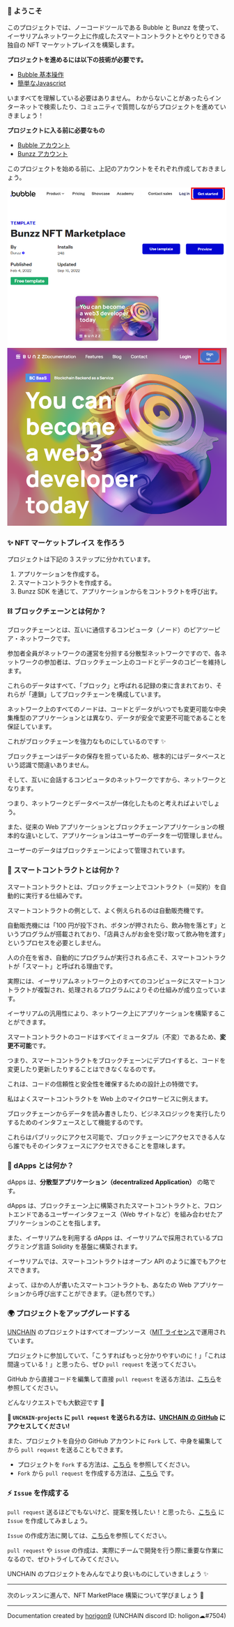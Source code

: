 ### 👋 ようこそ

このプロジェクトでは、ノーコードツールである Bubble と Bunzz を使って、イーサリアムネットワーク上に作成したスマートコントラクトとやりとりできる独自の NFT マーケットプレイスを構築します。

**プロジェクトを進めるには以下の技術が必要です。**

- [Bubble 基本操作](https://bubble.io/lessons)
- [簡単なJavascript](https://developer.mozilla.org/ja/docs/Web/JavaScript)

いますべてを理解している必要はありません。
わからないことがあったらインターネットで検索したり、コミュニティで質問しながらプロジェクトを進めていきましょう！

**プロジェクトに入る前に必要なもの**

- [Bubble アカウント](https://bubble.io/)
- [Bunzz アカウント](https://www.bunzz.dev/)

このプロジェクトを始める前に、上記のアカウントをそれぞれ作成しておきましょう。

![](/public/images/99-NFT-MarketPlace/section-0/0_1_1.png)
![](/public/images/99-NFT-MarketPlace/section-0/0_1_2.png)


### ✨ NFT マーケットプレイス を作ろう

プロジェクトは下記の 3 ステップに分かれています。

1. アプリケーションを作成する。
2. スマートコントラクトを作成する。
3. Bunzz SDK を通じて、アプリケーションからをコントラクトを呼び出す。


### ⛓ ブロックチェーンとは何か？

ブロックチェーンとは、互いに通信するコンピュータ（ノード）のピアツーピア・ネットワークです。

参加者全員がネットワークの運営を分担する分散型ネットワークですので、各ネットワークの参加者は、ブロックチェーン上のコードとデータのコピーを維持します。

これらのデータはすべて、「ブロック」と呼ばれる記録の束に含まれており、それらが「連鎖」してブロックチェーンを構成しています。

ネットワーク上のすべてのノードは、コードとデータがいつでも変更可能な中央集権型のアプリケーションとは異なり、データが安全で変更不可能であることを保証しています。

これがブロックチェーンを強力なものにしているのです ✨

ブロックチェーンはデータの保存を担っているため、根本的にはデータベースという認識で間違いありません。

そして、互いに会話するコンピュータのネットワークですから、ネットワークとなります。

つまり、ネットワークとデータベースが一体化したものと考えればよいでしょう。

また、従来の Web アプリケーションとブロックチェーンアプリケーションの根本的な違いとして、アプリケーションはユーザーのデータを一切管理しません。

ユーザーのデータはブロックチェーンによって管理されています。


### 🥫 スマートコントラクトとは何か？

スマートコントラクトとは、ブロックチェーン上でコントラクト（＝契約）を自動的に実行する仕組みです。

スマートコントラクトの例として、よく例えられるのは自動販売機です。

自動販売機には「100 円が投下され、ボタンが押されたら、飲み物を落とす」というプログラムが搭載されており、「店員さんがお金を受け取って飲み物を渡す」というプロセスを必要としません。

人の介在を省き、自動的にプログラムが実行される点こそ、スマートコントラクトが「スマート」と呼ばれる理由です。

実際には、イーサリアムネットワーク上のすべてのコンピュータにスマートコントラクトが複製され、処理されるプログラムによりその仕組みが成り立っています。

イーサリアムの汎用性により、ネットワーク上にアプリケーションを構築することができます。

スマートコントラクトのコードはすべてイミュータブル（不変）であるため、**変更不可能**です。

つまり、スマートコントラクトをブロックチェーンにデプロイすると、コードを変更したり更新したりすることはできなくなるのです。

これは、コードの信頼性と安全性を確保するための設計上の特徴です。

私はよくスマートコントラクトを Web 上のマイクロサービスに例えます。

ブロックチェーンからデータを読み書きしたり、ビジネスロジックを実行したりするためのインタフェースとして機能するのです。

これらはパブリックにアクセス可能で、ブロックチェーンにアクセスできる人なら誰でもそのインタフェースにアクセスできることを意味します。


### 📱 dApps とは何か？

dApps は、**分散型アプリケーション（decentralized Application）** の略です。

dApps は、ブロックチェーン上に構築されたスマートコントラクトと、フロントエンドであるユーザーインタフェース（Web サイトなど）を組み合わせたアプリケーションのことを指します。

また、イーサリアムを利用する dApps は、イーサリアムで採用されているプログラミング言語 Solidity を基盤に構築されます。

イーサリアムでは、スマートコントラクトはオープン API のように誰でもアクセスできます。

よって、ほかの人が書いたスマートコントラクトも、あなたの Web アプリケーションから呼び出すことができます。（逆も然りです。）


### 🌍 プロジェクトをアップグレードする

[UNCHAIN](https://app.shiftbase.xyz) のプロジェクトはすべてオープンソース（[MIT ライセンス](https://wisdommingle.com/mit-license/)で運用されています。

プロジェクトに参加していて、「こうすればもっと分かりやすいのに！」「これは間違っている！」と思ったら、ぜひ `pull request` を送ってください。

GitHub から直接コードを編集して直接 `pull request` を送る方法は、[こちら](https://docs.github.com/ja/repositories/working-with-files/managing-files/editing-files#editing-files-in-another-users-repository)を参照してください。

どんなリクエストでも大歓迎です 🎉

**👋 `UNCHAIN-projects` に `pull request` を送られる方は、[UNCHAIN の GitHub](https://github.com/shiftbase-xyz/UNCHAIN-projects) にアクセスしてください!**

また、プロジェクトを自分の GitHub アカウントに `Fork` して、中身を編集してから `pull request` を送ることもできます。

- プロジェクトを `Fork` する方法は、[こちら](https://docs.github.com/ja/get-started/quickstart/fork-a-repo) を参照してください。
- `Fork` から `pull request` を作成する方法は、[こちら](https://docs.github.com/ja/pull-requests/collaborating-with-pull-requests/proposing-changes-to-your-work-with-pull-requests/creating-a-pull-request-from-a-fork) です。


### ⚡️ `Issue` を作成する

`pull request` 送るほどでもないけど、提案を残したい！と思ったら、[こちら](https://github.com/shiftbase-xyz/UNCHAIN-projects/issues) に `Issue` を作成してみましょう。

`Issue` の作成方法に関しては、[こちら](https://docs.github.com/ja/issues/tracking-your-work-with-issues/creating-an-issue)を参照してください。

`pull request` や `issue` の作成は、実際にチームで開発を行う際に重要な作業になるので、ぜひトライしてみてください。

UNCHAIN のプロジェクトをみんなでより良いものにしていきましょう ✨


---

次のレッスンに進んで、NFT MarketPlace 構築について学びましょう 🚀

---

Documentation created by [horigon9](https://github.com/horigon9) (UNCHAIN discord ID: holigon☁#7504)
